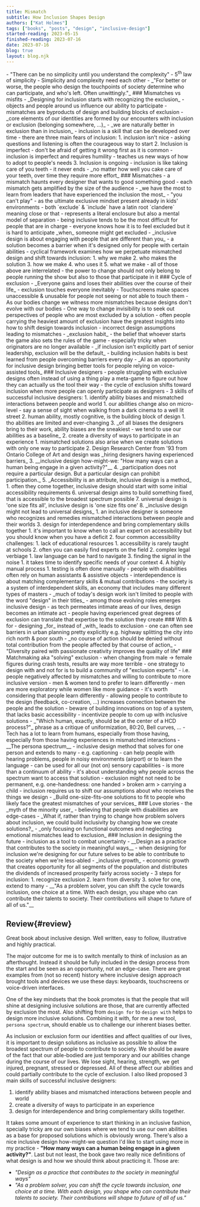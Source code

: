 ```yaml
---
title: Mismatch
subtitle: How Inclusion Shapes Design
authors: ["Kat Holmes"]
tags: ["books", "posts", "design", "inclusive-design"]
started-reading: 2023-05-15
finished-reading: 2023-07-16
date: 2023-07-16
blog: true
layout: blog.njk
---
```



<div id="notes">
- "There can be no simplicity until you understand the complexity"
	- 5<sup>th</sup> law of simplicity - Simplicity and complexity need each other
- _"For better or worse, the people who design the touchpoints of society determine who can participate, and who's left. Often unwittingly."_
### Mismatches vs misfits
- _Designing for inclusion starts with recognizing the exclusion_
- objects and people around us influence our ability to participate
- mismatches are byproducts of design and building blocks of exclusion
- _core elements of our identities are formed by our encounters with inclusion or exclusion (belonging somewhere, ...)_
- _we are naturally better in exclusion than in inclusion_
- inclusion is a skill that can be developed over time
- there are three main fears of inclusion:
1. inclusion isn't nice
	- asking questions and listening is often the courageous way to start
2. Inclusion is imperfect
	- don't be afraid of getting it wrong first as it is common
	- inclusion is imperfect and requires humility
	- teaches us new ways of how to adopt to people's needs
3. Inclusion is ongoing
	- inclusion is like taking care of you teeth - it never ends
	- _no matter how well you cake care of your teeth, over time they require more effort_
### Mismatches
- a mismatch haunts every designer that wants to good something good
- each mismatch gets amplified by the size of the audience
- _we have the most to learn from leaders that have experienced the inclusion the most_
- "you can't play" -  as the ultimate exclusive mindset present already in kids' environments
- both `exclude` & `include` have a latin root `clandere` meaning close or that - represents a literal enclosure but also a mental model of separation
- being inclusive tends to be the most difficult for people that are in charge
- everyone knows how it is to feel excluded but it is hard to anticipate _when_ someone might get excluded
- _inclusive design is about engaging with people that are different than you_
- a solution becomes a barrier when it's designed only for people with certain abilities
- cyclical framework examines how we perpetuate mismatched design and shift towards inclusion:
1. why we make
2. who makes the solution
3. how we make
4. who uses it
5. what we make
  - all of those above are interrelated
- the power to change should not only belong to people running the show but also to those that participate in it
### Cycle of exclusion
- _Everyone gains and loses their abilities over the course of their life_
	- exclusion touches everyone inevitably
- Touchscreens make spaces unaccessible & unusable for people not seeing or not able to touch them
- As our bodies change we witness more mismatches because designs don't evolve with our bodies
- One way to change invisibility is to seek out perspectives of people who are most excluded by a solution
- often people carrying the heaviest amount of exclusion have the greatest insights into how to shift design towards inclusion
- incorrect design assumptions leading to mismatches
- _exclusion habit_ - the belief that whoever starts the game also sets the rules of the game
	- especially tricky when originators are no longer available
- _if inclusion isn't explicitly part of senior leadership, exclusion will be the default_
	- building inclusion habits is best learned from people overcoming barriers every day
- _AI as an opportunity for inclusive design bringing better tools for people relying on voice-assisted tools_
### Inclusive designers
- people struggling with exclusive designs often instead of using a thing play a meta-game to figure out how they can actually us the tool their way
- the cycle of exclusion shifts toward inclusion when more people can openly participate as designers
- 3 skills of successful inclusive designers:
1. identify ability biases and mismatched interactions between people and world
	1. our abilities change also on micro-level - say a sense of sight when walking from a dark cinema to a well lit street
	2. human ability, mostly cognitive, is the building block of design
		1. tho abilities are limited and ever-changing
	3. _of all biases the designers bring to their work, ability biases are the sneakiest - we tend to use our abilities as a baseline_
2. create a diversity of ways to participate in an experience
	1. mismatched solutions also arise when we create solutions with only one way to participate
	2. Design Research Center from '93 from Ontario College of Art and design was _hiring designers having experienced barriers_
	3. __inclusive design how-might-we: "How many ways can a human being engage in a given activity?"__
	4. _participation does not require a particular design. But a particular design can prohibit participation._
	5. _Accessibility is an attribute, inclusive design is a method_
		1. often they come together, inclusive design should start with some initial accessibility requirements
	6. universal design aims to build something fixed, that is accessible to the broadest spectrum possible
	7. universal design is 'one size fits all', inclusive design is 'one size fits one'
	8. _inclusive design might not lead to universal designs_
		1. an inclusive designer is someone who recognizes and remedies mismatched interactions between people and their worlds
3. design for interdependence and bring complementary skills together
	1. it's important to know when to call an expert on accessibility but you should know when you have a deficit
	2. four common accessibility challenges:
		1. lack of educational resources
			1. accessibility is rarely taught at schools
			2. often you can easily find experts on the field
		2. complex legal verbiage
			1. law language can be hard to navigate
		3. finding the signal in the noise
			1. it takes time to identify specific needs of your context
		4. A highly manual process
			1. testing is often done manually
- people with disabilities often rely on human assistants & assistive objects
- interdependence is about matching complementary skills & mutual contributions
	- the society is a system of interdependent skills, an economy that includes many different types of masters
- _much of today's design work isn't limited to people with the word "design" in their titles_
	- among those evolving roles emerges inclusive design
- as tech permeates intimate areas of our lives, design becomes an intimate act
- people having experienced great degrees of exclusion can translate that expertise to the solution they create
### With & for
- designing _for_ instead of _with_ leads to exclusion
- one can often see barriers in urban planning pretty explicitly e.g. highway splitting the city into rich north & poor south
- _no course of action should be denied without total contribution from the people affected by that course of action_
- "Diversity paired with passionate creativity improves the quality of life"
### Matchmaking aka "solving" exclusion
- when changing from male -> female figures during crash tests, results are way more terrible
- one strategy to design with and not for is to build a community of "exclusion experts"
	- i.e. people negatively affected by mismatches and willing to contribute to more inclusive version
- men & women tend to prefer to learn differently
	- men are more exploratory while women like more guidance
	- it's worth considering that people learn differently
- allowing people to contribute to the design (feedback, co-creation, ...) increases connection between the people and the solution
- beware of building innovations on top of a system, that lacks basic accessibility
- incentivize people to com up with inclusive solutions
- _"Which human, exactly, should be at the center of a HCD process?"_ phrase as a critique of uniformization, 80:20, Bell curves, ...
- Tech has a lot to learn from humans, especially from those having, especially from those having experiences in mismatched interactions
- __The persona spectrum__ - inclusive design method that solves for one person and extends to many
	- e.g. captioning - can help people with hearing problems, people in noisy environments (airport) or to learn the language
	- can be used for all our (not on) sensory capabilities
	- is more than a continuum of ability - it's about understanding why people across the spectrum want to access that solution
- exclusion might not need to be permanent, e.g. one-handedness: one handed > broken arm > carrying a child
- inclusion requires us to shift our assumptions about who receives the things we design
- _Build one-size-fits-one solutions to fit to people who likely face the greatest mismatches of your services_
### Love stories
- the _myth of the minority user_ - believing that people with disabilities are edge-cases
- _What if, rather than trying to change how problem solvers about inclusion, we could build inclusivity by changing how we create solutions?_
- _only focusing on functional outcomes and neglecting emotional mismatches lead to exclusion_
### Inclusion in designing the future
- inclusion as a tool to combat uncertainty
- __Design as a practice that contributes to the society in meaningful ways__
- when designing for inclusion we're designing for our future selves to be able to contribute to the society when we're less-abled
- _inclusive growth_ - economic growth that creates opportunity for all segments of the population and distributes the dividends of increased prosperity fairly across society
- 3 steps for inclusion:
1. recognize exclusion
2. learn from diversity
3. solve for one, extend to many
- __"As a problem solver, you can shift the cycle towards inclusion, one choice at a time. With each design, you shape who can contribute their talents to society. Their contributions will shape to future of all of us."__
</div>

## Review{#review}
Great book about inclusive design. Well written, easy to follow, illustrative and highly practical.

The major outcome for me is to switch mentally to think of inclusion as an afterthought. Instead it should be fully included in the design process from the start and be seen as an opportunity, not an edge-case. There are great examples from (not so recent) history where inclusive design approach brought tools and devices we use these days: keyboards, touchscreens or voice-driven interfaces.

One of the key mindsets that the book promotes is that the people that will shine at designing inclusive solutions are those, that are currently affected by exclusion the most. Also shifting from `design for` to `design with` helps to design more inclusive solutions. Combining it with, for me a new tool, `persona spectrum`, should enable us to challenge our inherent biases better.

As inclusion or exclusion form our identities and affect qualities of our lives, it is important to design solutions as inclusive as possible to allow the broadest spectrum of people to contribute to society. We should be aware of the fact that our able-bodied are just temporary and our abilities change during the course of our lives. We lose sight, hearing, strength, we get injured, pregnant, stressed or depressed. All of these affect our abilities and could partially contribute to the cycle of exclusion.
I also liked proposed 3 main skills of successful inclusive designers:
1. identify ability biases and mismatched interactions between people and world
2. create a diversity of ways to participate in an experience
3. design for interdependence and bring complementary skills together.

It takes some amount of experience to start thinking in an inclusive fashion, specially tricky are our own biases where we tend to use our own abilities as a base for proposed solutions which is obviously wrong. There's also a nice inclusive design how-might-we question I'd like to start using more in my practice - __"How many ways can a human being engage in a given activity?"__.
Last but not least, the book gave two really nice definitions of what design is and how we should think about practicing it. Those are:
- _"Design as a practice that contributes to the society in meaningful ways"_
- _"As a problem solver, you can shift the cycle towards inclusion, one choice at a time. With each design, you shape who can contribute their talents to society. Their contributions will shape to future of all of us."_